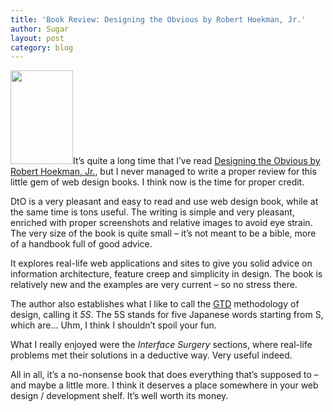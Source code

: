 ```yaml
---
title: 'Book Review: Designing the Obvious by Robert Hoekman, Jr.'
author: Sugar
layout: post
category: blog
---
```

<img class="alignleft size-full wp-image-482" title="dto" src="http://blog.sugarenia.com/wp-content/uploads/2008/08/dto.jpg" alt="" width="100" height="150" />It&#8217;s quite a long time that I&#8217;ve read <a href="http://www.amazon.com/Designing-Obvious-Common-Approach-Application/dp/032145345X/ref=pd_bbs_sr_1?ie=UTF8&s=books&qid=1219681054&sr=8-1" target="_blank"> Designing the Obvious by Robert Hoekman, Jr.</a>, but I never managed to write a proper review for this little gem of web design books. I think now is the time for proper credit.

DtO is a very pleasant and easy to read and use web design book, while at the same time is tons useful. The writing is simple and very pleasant, enriched with proper screenshots and relative images to avoid eye strain. The very size of the book is quite small &#8211; it&#8217;s not meant to be a bible, more of a handbook full of good advice.

It explores real-life web applications and sites to give you solid advice on information architecture, feature creep and simplicity in design. The book is relatively new and the examples are very current &#8211; so no stress there.

The author also establishes what I like to call the <a href="http://en.wikipedia.org/wiki/Getting_Things_Done" target="_blank">GTD</a> methodology of design, calling it *5S*. The 5S stands for five Japanese words starting from S, which are&#8230; Uhm, I think I shouldn&#8217;t spoil your fun.

What I really enjoyed were the *Interface Surgery* sections, where real-life problems met their solutions in a deductive way. Very useful indeed.

All in all, it&#8217;s a no-nonsense book that does everything that&#8217;s supposed to &#8211; and maybe a little more. I think it deserves a place somewhere in your web design / development shelf. It&#8217;s well worth its money.
